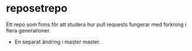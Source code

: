# reposetrepo
Ett repo som finns för att studera hur pull requests fungerar med forkning i flera generationer.

- En separat ändring i master master.
